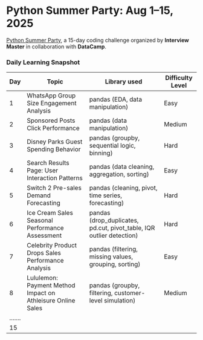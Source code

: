 # Python Summer Party: Aug 1–15, 2025

[Python Summer Party](https://www.interviewmaster.ai/python-party/home/), a 15-day coding challenge organized by **Interview Master** in collaboration with **DataCamp**.

### Daily Learning Snapshot

| Day | Topic | Library used | Difficulty Level |
|----------|--------------------------|------------------|------------------|
| 1 | WhatsApp Group Size Engagement Analysis | pandas (EDA, data manipulation) | Easy |
| 2 | Sponsored Posts Click Performance | pandas (data manipulation) | Medium |
| 3 | Disney Parks Guest Spending Behavior | pandas (groupby, sequential logic, binning) | Hard |
| 4 | Search Results Page: User Interaction Patterns | pandas (data cleaning, aggregation, sorting) | Easy |
| 5 | Switch 2 Pre-sales Demand Forecasting | pandas (cleaning, pivot, time series, forecasting) | Hard |
| 6 | Ice Cream Sales Seasonal Performance Assessment | pandas (drop_duplicates, pd.cut, pivot_table, IQR outlier detection) | Hard |
| 7 | Celebrity Product Drops Sales Performance Analysis | pandas (filtering, missing values, grouping, sorting) | Easy |
| 8 | Lululemon: Payment Method Impact on Athleisure Online Sales | pandas (groupby, filtering, customer-level simulation) | Medium |
| ....... |  |  |  |
| 15 |  |  |  |